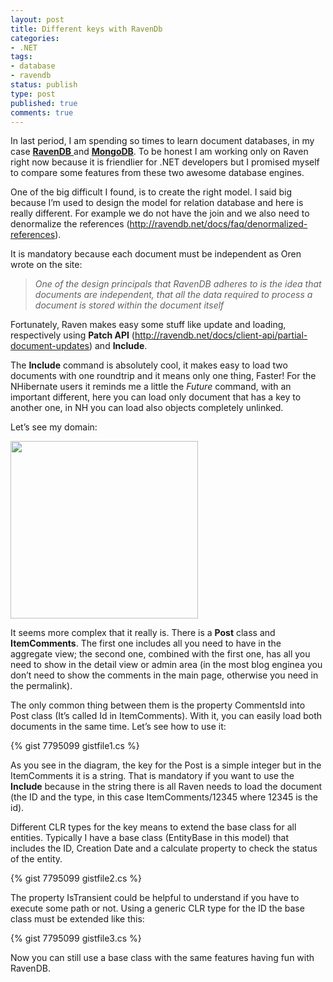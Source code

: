 ```yaml
---
layout: post
title: Different keys with RavenDb
categories:
- .NET
tags:
- database
- ravendb
status: publish
type: post
published: true
comments: true
---
```

In last period, I am spending so times to learn document databases, in my case <a title="RavenDB" href="http://ravendb.net/" target="_blank"><strong>RavenDB</strong> </a>and <a title="MongoDB" href="http://www.mongodb.org/" target="_blank"><strong>MongoDB</strong></a>. To be honest I am working only on Raven right now because it is friendlier for .NET developers but I promised myself to compare some features from these two awesome database engines.

One of the big difficult I found, is to create the right model. I said big because I’m used to design the model for relation database and here is really different. For example we do not have the join and we also need to denormalize the references (<a href="http://ravendb.net/docs/faq/denormalized-references">http://ravendb.net/docs/faq/denormalized-references</a>).

It is mandatory because each document must be independent as Oren wrote on the site:
<blockquote><em>One of the </em><em>design principals that RavenDB adheres to is the idea that documents are independent, that all the data required to process a document is stored within the document itself</em></blockquote>
Fortunately, Raven makes easy some stuff like update and loading, respectively using <strong>Patch API</strong> (<a href="http://ravendb.net/docs/client-api/partial-document-updates">http://ravendb.net/docs/client-api/partial-document-updates</a>) and <strong>Include</strong>.

The <strong>Include</strong> command is absolutely cool, it makes easy to load two documents with one roundtrip and it means only one thing, Faster!
For the NHibernate users it reminds me a little the <em>Future</em> command, with an important different, here you can load only document that has a key to another one, in NH you can load also objects completely unlinked.

Let’s see my domain:

<a href="{{ siteurl }}/assets/2012/11/domain.png"><img class="aligncenter size-medium wp-image-749" title="domain" alt="" src="{{ siteurl }}/assets/2012/11/domain-300x284.png" width="300" height="284" /></a>

It seems more complex that it really is. There is a <strong>Post</strong> class and <strong>ItemComments</strong>. The first one includes all you need to have in the aggregate view; the second one, combined with the first one, has all you need to show in the detail view or admin area (in the most blog enginea you don’t need to show the comments in the main page, otherwise you need in the permalink).

The only common thing between them is the property CommentsId into Post class (It’s called Id in ItemComments). With it, you can easily load both documents in the same time.
Let’s see how to use it:

{% gist 7795099 gistfile1.cs %}

As you see in the diagram, the key for the Post is a simple integer but in the ItemComments it is a string. That is mandatory if you want to use the <strong>Include</strong> because in the string there is all Raven needs to load the document (the ID and the type, in this case ItemComments/12345 where 12345 is the id).

Different CLR types for the key means to extend the base class for all entities. Typically I have a base class (EntityBase in this model) that includes the ID, Creation Date and a calculate property to check the status of the entity.

{% gist 7795099 gistfile2.cs %}

The property IsTransient could be helpful to understand if you have to execute some path or not.
Using a generic CLR type for the ID the base class must be extended like this:

{% gist 7795099 gistfile3.cs %}

Now you can still use a base class with the same features having fun with RavenDB.
